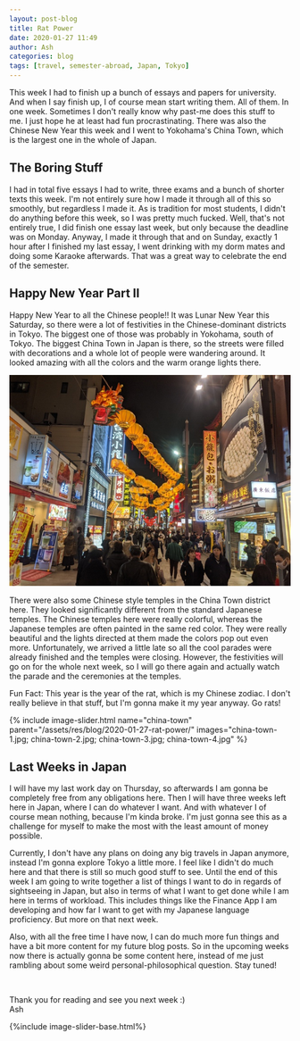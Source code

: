 ```yaml
---
layout: post-blog
title: Rat Power
date: 2020-01-27 11:49
author: Ash
categories: blog
tags: [travel, semester-abroad, Japan, Tokyo]
---
```


This week I had to finish up a bunch of essays and papers for university. And when I say finish up, I of course mean start writing them. All of them. In one week. Sometimes I don't really know why past-me does this stuff to me. I just hope he at least had fun procrastinating. There was also the Chinese New Year this week and I went to Yokohama's China Town, which is the largest one in the whole of Japan.

## The Boring Stuff

I had in total five essays I had to write, three exams and a bunch of shorter texts this week. I'm not entirely sure how I made it through all of this so smoothly, but regardless I made it. As is tradition for most students, I didn't do anything before this week, so I was pretty much fucked. Well, that's not entirely true, I did finish one essay last week, but only because the deadline was on Monday. Anyway, I made it through that and on Sunday, exactly 1 hour after I finished my last essay, I went drinking with my dorm mates and doing some Karaoke afterwards. That was a great way to celebrate the end of the semester.

## Happy New Year Part II

Happy New Year to all the Chinese people!! It was Lunar New Year this Saturday, so there were a lot of festivities in the Chinese-dominant districts in Tokyo. The biggest one of those was probably in Yokohama, south of Tokyo. The biggest China Town in Japan is there, so the streets were filled with decorations and a whole lot of people were wandering around. It looked amazing with all the colors and the warm orange lights there.

![china-town-street](/assets/res/blog/2020-01-27-rat-power/china-town-street.jpg)

There were also some Chinese style temples in the China Town district here. They looked significantly different from the standard Japanese temples. The Chinese temples here were really colorful, whereas the Japanese temples are often painted in the same red color. They were really beautiful and the lights directed at them made the colors pop out even more. Unfortunately, we arrived a little late so all the cool parades were already finished and the temples were closing. However, the festivities will go on for the whole next week, so I will go there again and actually watch the parade and the ceremonies at the temples.

Fun Fact: This year is the year of the rat, which is my Chinese zodiac. I don't really believe in that stuff, but I'm gonna make it my year anyway. Go rats!

{% include image-slider.html name="china-town" parent="/assets/res/blog/2020-01-27-rat-power/" images="china-town-1.jpg; china-town-2.jpg; china-town-3.jpg; china-town-4.jpg" %}

## Last Weeks in Japan

I will have my last work day on Thursday, so afterwards I am gonna be completely free from any obligations here. Then I will have three weeks left here in Japan, where I can do whatever I want. And with whatever I of course mean nothing, because I'm kinda broke. I'm just gonna see this as a challenge for myself to make the most with the least amount of money possible.

Currently, I don't have any plans on doing any big travels in Japan anymore, instead I'm gonna explore Tokyo a little more. I feel like I didn't do much here and that there is still so much good stuff to see. Until the end of this week I am going to write together a list of things I want to do in regards of sightseeing in Japan, but also in terms of what I want to get done while I am here in terms of workload. This includes things like the Finance App I am developing and how far I want to get with my Japanese language proficiency. But more on that next week.

Also, with all the free time I have now, I can do much more fun things and have a bit more content for my future blog posts. So in the upcoming weeks now there is actually gonna be some content here, instead of me just rambling about some weird personal-philosophical question. Stay tuned!

&nbsp;

Thank you for reading and see you next week :)  
Ash

{%include image-slider-base.html%}
